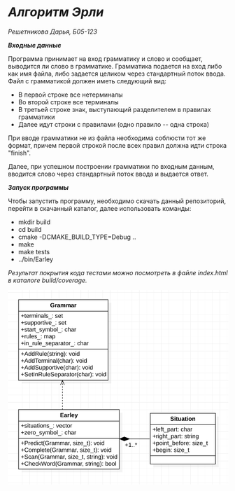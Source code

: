 # *Алгоритм Эрли*

_Решетникова Дарья, Б05-123_

__*Входные данные*__

Программа принимает на вход грамматику и слово и сообщает, выводится ли слово в грамматике.
Грамматика подается на вход либо как имя файла, либо задается целиком через стандартный поток ввода.
Файл с грамматикой должен иметь следующий вид:
- В первой строке все нетерминалы
- Во второй строке все терминалы 
- В третьей строке знак, выступающий разделителем в правилах грамматики
- Далее идут строки с правилами (одно правило -- одна строка)

При вводе грамматики не из файла необходима соблюсти тот же формат, причем первой строкой после всех правил
должна идти строка "finish".

Далее, при успешном построении грамматики по входным данным, вводится слово через стандартный поток ввода
и выдается ответ.

__*Запуск программы*__

Чтобы запустить программу, необходимо скачать данный репозиторий, перейти в скачанный каталог, далее использовать команды:
- mkdir build
- cd build
- cmake -DCMAKE_BUILD_TYPE=Debug .. 
- make
- make tests
- ../bin/Earley

*Результат покрытия кода тестами можно посмотреть в файле index.html в каталоге build/coverage.*

![](Earley_uml.png)
